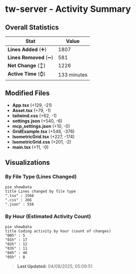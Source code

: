 # tw-server - Activity Summary 

## Overall Statistics

| Stat                   | Value                                                             |
| ---------------------- | ----------------------------------------------------------------- |
| **Lines Added** (➕)   | 1807                                          |
| **Lines Removed** (➖) | 581                                        |
| **Net Change** (↕)    | 1226                |
| **Active Time** (⌚)   | 133 minutes |


## Modified Files
- **App.tsx** (+129, -21)
- **Asset.tsx** (+79, -1)
- **tailwind.css** (+62, -1)
- **settings.json** (+540, -6)
- **mcp_settings.json** (+10, -0)
- **GridExample.tsx** (+548, -376)
- **IsometricGrid.tsx** (+227, -174)
- **IsometricGrid.css** (+201, -2)
- **main.tsx** (+11, -0)

## Visualizations

### By File Type (Lines Changed)

```mermaid
pie showData
title Lines changed by file type
".tsx" : 1566
".css" : 266
".json" : 556
```

### By Hour (Estimated Activity Count)

```mermaid
pie showData
title Coding activity by hour (count of changes)
"00h" : 5
"01h" : 17
"02h" : 12
"03h" : 11
"04h" : 46
"05h" : 8
```


> **Last Updated:** 04/08/2025, 05:09:51